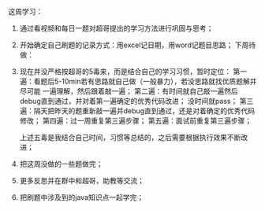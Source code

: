 这周学习：
1. 通过看视频和每日一题对超哥提出的学习方法进行巩固与思考；
2. 开始确定自己刷题的记录方式：用excel记日期，用word记题目思路；
下周待做：
1. 现在并没严格按超哥的5毒来，而是结合自己的学习习惯，暂时定位：
	第一遍：看题后5-10min若有思路就自己做（一般暴力），若没思路就找优质题解并尽可能
			一遍理解，然后跟着敲一遍；
	第二遍：有时间就自己敲一遍然后debug直到通过，并对着第一遍确定的优秀代码改进；
			没时间就pass；
	第三遍：隔天把昨天的题重新敲一遍并debug直到通过，还是对着确定的优秀代码修改；
	第四遍：过一周重复第三遍步骤；
	第五遍：面试前重复第三遍步骤；

	上述五毒是我结合自己时间，习惯等总结的，之后需要根据执行效果不断改进；
2. 把这周没做的一些题做完；
3. 更多反思并在群中和超哥，助教等交流；
4. 把刷题中涉及到的java知识点一起学完；
